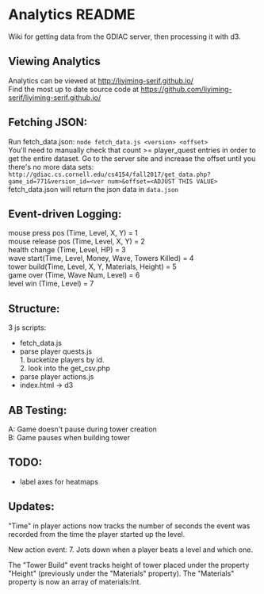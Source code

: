 Analytics README  
================  
Wiki for getting data from the GDIAC server, then processing it with d3.  
  
Viewing Analytics
-----------------
Analytics can be viewed at http://liyiming-serif.github.io/  
Find the most up to date source code at https://github.com/liyiming-serif/liyiming-serif.github.io/

Fetching JSON:
--------------
Run fetch_data.json: `node fetch_data.js <version> <offset>`  
You'll need to manually check that count >= player_quest entries in order to get the entire dataset. Go to the server site and increase the offset until you there's no more data sets: `http://gdiac.cs.cornell.edu/cs4154/fall2017/get_data.php?game_id=771&version_id=<ver num>&offset=<ADJUST THIS VALUE>`  
fetch_data.json will return the json data in `data.json`  
  
Event-driven Logging:  
---------------------  
mouse press pos (Time, Level, X, Y) = 1  
mouse release pos (Time, Level, X, Y) = 2  
health change (Time, Level, HP) = 3  
wave start(Time, Level, Money, Wave, Towers Killed) = 4  
tower build(Time, Level, X, Y, Materials, Height) = 5  
game over (Time, Wave Num, Level) = 6  
level win (Time, Level) = 7

Structure:
----------
3 js scripts:  
*   fetch_data.js
*   parse player quests.js  
        1.  bucketize players by id.  
        2.  look into the get_csv.php  
*   parse player actions.js
*   index.html -> d3

AB Testing:  
-----------  
A: Game doesn't pause during tower creation  
B: Game pauses when building tower  
  
TODO:  
-----  
*   label axes for heatmaps  
  
Updates:  
--------  
"Time" in player actions now tracks the number of seconds the event was recorded from the time the player started up the level.  
  
New action event: 7. Jots down when a player beats a level and which one.  
  
The "Tower Build" event tracks height of tower placed under the property "Height" (previously under the "Materials" property). The "Materials" property is now an array of materials:Int.    

